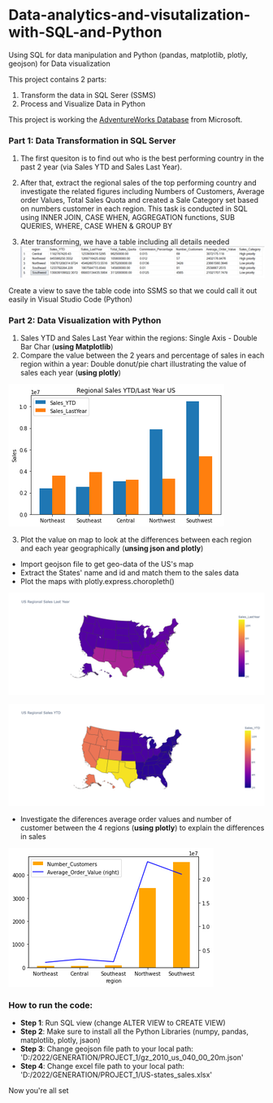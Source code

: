 # Data-analytics-and-visutalization-with-SQL-and-Python
Using SQL for data manipulation and Python (pandas, matplotlib, plotly, geojson) for Data visualization

This project contains 2 parts:
1. Transform the data in SQL Serer (SSMS)
2. Process and Visualize Data in Python


This project is working the [AdventureWorks Database](https://docs.microsoft.com/en-us/sql/samples/adventureworks-install-configure?view=sql-server-ver16&tabs=ssms) from Microsoft. 

### Part 1: Data Transformation in SQL Server

1. The first quesiton is to find out who is the best performing country in the past 2 year (via Sales YTD and Sales Last Year).

2. After that, extract the regional sales of the top performing country and investigate the related figures including Numbers of Customers, Average order Values, Total Sales Quota and created a Sale Category set based on numbers customer in each region. This task is conducted in SQL using INNER JOIN, CASE WHEN, AGGREGATION functions, SUB QUERIES, WHERE, CASE WHEN & GROUP BY

3. Ater transforming, we have a table including all details needed
![](https://github.com/MeganMai/Data-analytics-and-visutalization-with-SQL-and-Python/blob/main/Table%201_Regional_Sales_Combined_Data.PNG)

Create a view to save the table code into SSMS so that we could call it out easily in Visual Studio Code (Python)

### Part 2: Data Visualization with Python 
1. Sales YTD and Sales Last Year within the regions: Single Axis - Double Bar Char (**using Matplotlib**)
2. Compare the value between the 2 years and percentage of sales in each region within a year: Double donut/pie chart illustrating the value of sales each year (**using plotly**)

![](https://github.com/MeganMai/Data-analytics-and-visutalization-with-SQL-and-Python/blob/main/Double_Bar_Chart.png)

3. Plot the value on map to look at the differences between each region and each year geographically (**unsing json and plotly**)
  - Import geojson file to get geo-data of the US's map
  - Extract the States' name and id and match them to the sales data
  - Plot the maps with plotly.express.choropleth()
  
![](https://github.com/MeganMai/Data-analytics-and-visutalization-with-SQL-and-Python/blob/main/Mapplot_RegSalesLY.png)

![](https://github.com/MeganMai/Data-analytics-and-visutalization-with-SQL-and-Python/blob/main/Mapplot_RegSalesYTD.png)
 
 - Investigate the diferences average order values and number of customer between the 4 regions (**using plotly**) to explain the differences in sales
 
![](https://github.com/MeganMai/Data-analytics-and-visutalization-with-SQL-and-Python/blob/main/NumberCustomers_AvgOrder.png)
### How to run the code:
- **Step 1**: Run SQL view (change ALTER VIEW to CREATE VIEW)
- **Step 2**: Make sure to install all the Python Libraries (numpy, pandas, matplotlib, plotly, jsaon)
- **Step 3**: Change geojson file path to your local path: 'D:/2022/GENERATION/PROJECT_1/gz_2010_us_040_00_20m.json'
- **Step 4**: Change excel file path to your local path: 'D:/2022/GENERATION/PROJECT_1/US-states_sales.xlsx'

Now you're all set
